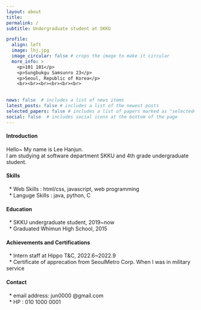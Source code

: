 ```yaml
---
layout: about
title: 
permalink: /
subtitle: Undergraduate student at SKKU

profile:
  align: left
  image: lhj.jpg
  image_circular: false # crops the image to make it circular
  more_info: >
    <p>101 101</p>
    <p>Sungbukgu Samsunro 23</p>
    <p>Seoul, Republic of Korea</p>
    <br><br><br><br><br><br>
    

news: false  # includes a list of news items
latest_posts: false # includes a list of the newest posts
selected_papers: false # includes a list of papers marked as "selected={true}"
social: false  # includes social icons at the bottom of the page
---
```

#### Introduction
Hello~ My name is Lee Hanjun. 
\
I am studying at software department SKKU and 4th grade undergraduate student.

#### Skills
&nbsp;&nbsp;* Web Skills : html/css, javascript, web programming 
\
&nbsp;&nbsp;* Languge Skills : java, python, C 

#### Education
&nbsp;&nbsp;* SKKU undergraduate student, 2019~now
\
&nbsp;&nbsp;* Graduated Whimun High School, 2015

#### Achievements and Certifications
&nbsp;&nbsp;* Intern staff at Hippo T&C, 2022.6~2022.9
\
&nbsp;&nbsp;* Certificate of apprecation from SeoulMetro Corp. When I was in military service

#### Contact
&nbsp;&nbsp;* email address: jun0000 @gmail.com 
\
&nbsp;&nbsp;* HP : 010 1000 0001



